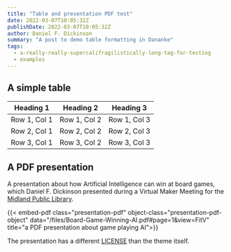 ```yaml
---
title: "Table and presentation PDF test"
date: 2022-03-07T10:05:32Z
publishDate: 2022-03-07T10:05:32Z
author: Daniel F. Dickinson
summary: "A post to demo table formatting in Dananke"
tags:
  - a-really-really-supercalifragilistically-long-tag-for-testing
  - examples
---
```


## A simple table

| Heading 1 | Heading 2 | Heading 3 |
|-----------|-----------|-----------|
| Row 1, Col 1| Row 1, Col 2 | Row 1, Col 3 |
| Row 2, Col 1| Row 2, Col 2 | Row 2, Col 3 |
| Row 3, Col 1| Row 3, Col 2 | Row 3, Col 3 |

## A PDF presentation

A presentation about how Artificial Intelligence can win at board games, which Daniel F. Dickinson presented during a Virtual Maker Meeting for the [Midland Public Library](https://midlandlibrary.com).

{{< embed-pdf class="presentation-pdf" object-class="presentation-pdf-object" data="/files/Board-Game-Winning-AI.pdf#page=1&view=FitV" title="a PDF presentation about game playing AI">}}

The presentation has a different [LICENSE](/files/LICENSE.txt) than the theme itself.
